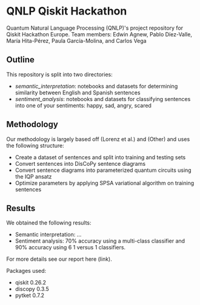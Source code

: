 # QNLP Qiskit Hackathon
Quantum Natural Language Processing (QNLP)'s project repository for Qiskit Hackathon Europe. Team members: Edwin Agnew, Pablo Díez-Valle, María Hita-Pérez, Paula García-Molina, and Carlos Vega

## Outline
This repository is split into two directories:
- *semantic_interpretation*: notebooks and datasets for determining similarity between English and Spanish sentences
- *sentiment_analysis*: notebooks and datasets for classifying sentences into one of your sentiments: happy, sad, angry, scared 

## Methodology
Our methodology is largely based off (Lorenz et al.) and (Other) and uses the following structure:
- Create a dataset of sentences and split into training and testing sets
- Convert sentences into DisCoPy sentence diagrams
- Convert sentence diagrams into parameterized quantum circuits using the IQP ansatz
- Optimize parameters by applying SPSA variational algorithm on training sentences

## Results
We obtained the following results:
- Semantic interpretation: ...
- Sentiment analysis: 70% accuracy using a multi-class classifier and 90% accuracy using 6 1 versus 1 classifiers.

For more details see our report here (link).

Packages used:
- qiskit 0.26.2
- discopy 0.3.5
- pytket 0.7.2
